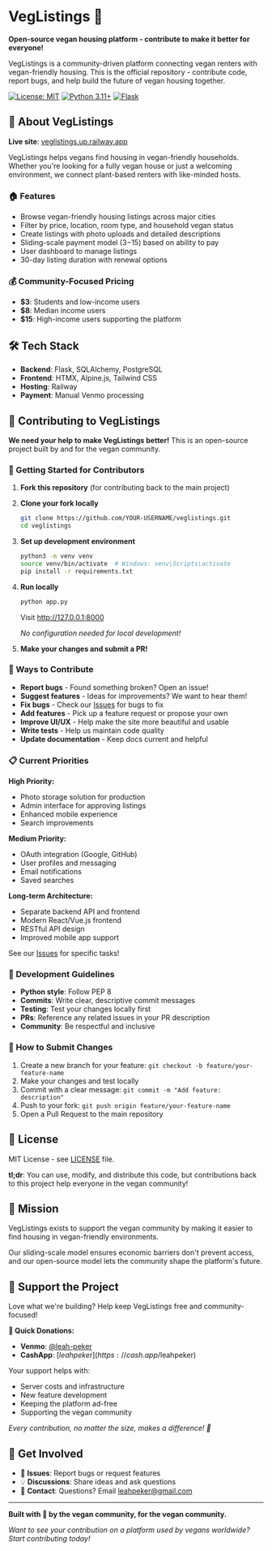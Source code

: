 # VegListings 🌱

**Open-source vegan housing platform - contribute to make it better for everyone!**

VegListings is a community-driven platform connecting vegan renters with vegan-friendly housing. This is the official repository - contribute code, report bugs, and help build the future of vegan housing together.

[![License: MIT](https://img.shields.io/badge/License-MIT-yellow.svg)](https://opensource.org/licenses/MIT)
[![Python 3.11+](https://img.shields.io/badge/python-3.11+-blue.svg)](https://www.python.org/downloads/)
[![Flask](https://img.shields.io/badge/Flask-2.3+-green.svg)](https://flask.palletsprojects.com/)

## 🌟 About VegListings

**Live site**: [veglistings.up.railway.app](https://veglistings.up.railway.app/)

VegListings helps vegans find housing in vegan-friendly households. Whether you're looking for a fully vegan house or just a welcoming environment, we connect plant-based renters with like-minded hosts.

### 🏠 Features
- Browse vegan-friendly housing listings across major cities
- Filter by price, location, room type, and household vegan status  
- Create listings with photo uploads and detailed descriptions
- Sliding-scale payment model ($3-$15) based on ability to pay
- User dashboard to manage listings
- 30-day listing duration with renewal options

### 💰 Community-Focused Pricing
- **$3**: Students and low-income users
- **$8**: Median income users  
- **$15**: High-income users supporting the platform

## 🛠️ Tech Stack

- **Backend**: Flask, SQLAlchemy, PostgreSQL
- **Frontend**: HTMX, Alpine.js, Tailwind CSS
- **Hosting**: Railway
- **Payment**: Manual Venmo processing

## 🤝 Contributing to VegListings

**We need your help to make VegListings better!** This is an open-source project built by and for the vegan community.

### 🚀 Getting Started for Contributors

1. **Fork this repository** (for contributing back to the main project)

2. **Clone your fork locally**
   ```bash
   git clone https://github.com/YOUR-USERNAME/veglistings.git
   cd veglistings
   ```

3. **Set up development environment**
   ```bash
   python3 -m venv venv
   source venv/bin/activate  # Windows: venv\Scripts\activate
   pip install -r requirements.txt
   ```

4. **Run locally**
   ```bash
   python app.py
   ```
   Visit http://127.0.0.1:8000

   *No configuration needed for local development!*

6. **Make your changes and submit a PR!**

### 🐛 Ways to Contribute

- **Report bugs** - Found something broken? Open an issue!
- **Suggest features** - Ideas for improvements? We want to hear them!
- **Fix bugs** - Check our [Issues](https://github.com/yourusername/veglistings/issues) for bugs to fix
- **Add features** - Pick up a feature request or propose your own
- **Improve UI/UX** - Help make the site more beautiful and usable
- **Write tests** - Help us maintain code quality
- **Update documentation** - Keep docs current and helpful

### 📋 Current Priorities

**High Priority:**
- Photo storage solution for production
- Admin interface for approving listings  
- Enhanced mobile experience
- Search improvements

**Medium Priority:**
- OAuth integration (Google, GitHub)
- User profiles and messaging
- Email notifications
- Saved searches

**Long-term Architecture:**
- Separate backend API and frontend
- Modern React/Vue.js frontend
- RESTful API design
- Improved mobile app support

See our [Issues](https://github.com/yourusername/veglistings/issues) for specific tasks!

### 🔧 Development Guidelines

- **Python style**: Follow PEP 8
- **Commits**: Write clear, descriptive commit messages
- **Testing**: Test your changes locally first
- **PRs**: Reference any related issues in your PR description
- **Community**: Be respectful and inclusive

### 🎯 How to Submit Changes

1. Create a new branch for your feature: `git checkout -b feature/your-feature-name`
2. Make your changes and test locally
3. Commit with a clear message: `git commit -m "Add feature: description"`
4. Push to your fork: `git push origin feature/your-feature-name`
5. Open a Pull Request to the main repository

## 📄 License

MIT License - see [LICENSE](LICENSE) file. 

**tl;dr**: You can use, modify, and distribute this code, but contributions back to this project help everyone in the vegan community!

## 🌱 Mission

VegListings exists to support the vegan community by making it easier to find housing in vegan-friendly environments.

Our sliding-scale model ensures economic barriers don't prevent access, and our open-source model lets the community shape the platform's future.

## 💚 Support the Project

Love what we're building? Help keep VegListings free and community-focused!

**📱 Quick Donations:**
- **Venmo**: [@leah-peker](https://venmo.com/u/leah-peker)
- **CashApp**: [$leahpeker](https://cash.app/$leahpeker)

Your support helps with:
- Server costs and infrastructure
- New feature development  
- Keeping the platform ad-free
- Supporting the vegan community

*Every contribution, no matter the size, makes a difference! 🌱*

## 💬 Get Involved

- 🐛 **Issues**: Report bugs or request features
- 💡 **Discussions**: Share ideas and ask questions  
- 📧 **Contact**: Questions? Email [leahpeker@gmail.com](mailto:leahpeker@gmail.com)

---

**Built with 🌱 by the vegan community, for the vegan community.**

*Want to see your contribution on a platform used by vegans worldwide? Start contributing today!*